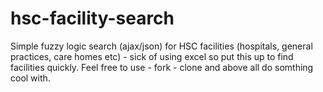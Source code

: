 # hsc-facility-search
Simple fuzzy logic search (ajax/json) for HSC facilities (hospitals, general practices, care homes etc) - sick of using excel so put this up to find facilities quickly.
Feel free to use - fork - clone and above all do somthing cool with.
